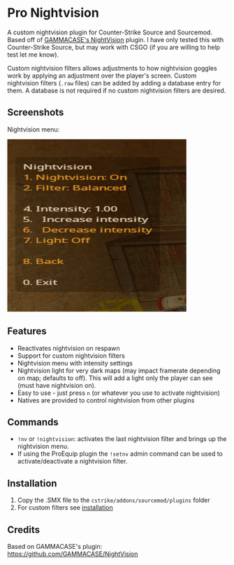 # Pro Nightvision

A custom nightvision plugin for Counter-Strike Source and Sourcemod.  Based off of [GAMMACASE's NightVision](https://github.com/GAMMACASE/NightVision) plugin.  I have only tested this with Counter-Strike Source, but may work with CSGO (if you are willing to help test let me know).

Custom nightvision filters allows adjustments to how nightvision goggles work by applying an adjustment over the player's screen.  Custom nightvision filters (`.raw` files) can be added by adding a database entry for them.  A database is not required if no custom nightvision filters are desired.

## Screenshots

Nightvision menu:

![Nightvision menu](nightvision.png)

## Features

- Reactivates nightvision on respawn
- Support for custom nightvision filters
- Nightvision menu with intensity settings
- Nightvision light for very dark maps (may impact framerate depending on map; defaults to off).  This will add a light only the player can see (must have nightvision on).
- Easy to use - just press `n` (or whatever you use to activate nightvision)
- Natives are provided to control nightvision from other plugins

## Commands

- `!nv` or `!nightvision`: activates the last nightvision filter and brings up the nightvision menu.
- If using the ProEquip plugin the `!setnv` admin command can be used to activate/deactivate a nightvision filter.

## Installation

1. Copy the .SMX file to the `cstrike/addons/sourcemod/plugins` folder
2. For custom filters see [installation](installation.md)

## Credits

Based on GAMMACASE's plugin: https://github.com/GAMMACASE/NightVision
